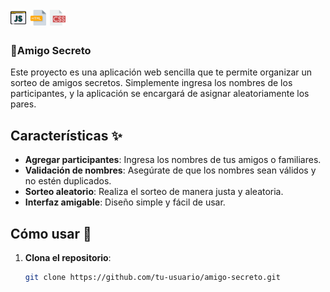 # <img src="assets/js.png" width="25" alt="Logo de JavaScript"> <img src="assets/html.png" width="25" alt="Logo de HTML"> <img src="assets/css.png" width="25" alt="Logo de CSS"> 


### :memo:Amigo Secreto 

Este proyecto es una aplicación web sencilla que te permite organizar un sorteo de amigos secretos. 
Simplemente ingresa los nombres de los participantes, y la aplicación se encargará de asignar aleatoriamente los pares.

## Características ✨

- **Agregar participantes**: Ingresa los nombres de tus amigos o familiares.
- **Validación de nombres**: Asegúrate de que los nombres sean válidos y no estén duplicados.
- **Sorteo aleatorio**: Realiza el sorteo de manera justa y aleatoria.
- **Interfaz amigable**: Diseño simple y fácil de usar.

## Cómo usar 🚀

1. **Clona el repositorio**:
   ```bash
   git clone https://github.com/tu-usuario/amigo-secreto.git
